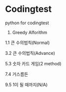 # Codingtest
python for codingtest
1. Greedy Alforithm

  1.1 큰 수의법칙(Normal)

  3.2 큰 수의법칙(Advance)

  5.3 숫자 카드 게임(2 method)

  7.4 거스름돈

  9.5 1이 될 때까지(N/A)
